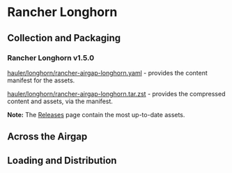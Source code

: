 # Rancher Longhorn

## Collection and Packaging

### Rancher Longhorn v1.5.0

[hauler/longhorn/rancher-airgap-longhorn.yaml](https://rancher-airgap.s3.amazonaws.com/0.3.4/hauler/longhorn/rancher-airgap-longhorn.yaml) - provides the content manifest for the assets.

[hauler/longhorn/rancher-airgap-longhorn.tar.zst](https://rancher-airgap.s3.amazonaws.com/0.3.4/hauler/longhorn/rancher-airgap-longhorn.tar.zst) - provides the compressed content and assets, via the manifest.

**Note:** The [Releases](https://github.com/zackbradys/rancher-airgap/releases) page contain the most up-to-date assets.

## Across the Airgap

## Loading and Distribution